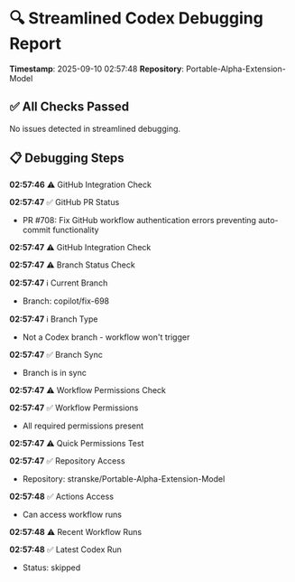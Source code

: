 # 🔍 Streamlined Codex Debugging Report

**Timestamp**: 2025-09-10 02:57:48
**Repository**: Portable-Alpha-Extension-Model

## ✅ All Checks Passed
No issues detected in streamlined debugging.

## 📋 Debugging Steps
**02:57:46** ⚠️ GitHub Integration Check

**02:57:47** ✅ GitHub PR Status
  - PR #708: Fix GitHub workflow authentication errors preventing auto-commit functionality

**02:57:47** ⚠️ GitHub Integration Check

**02:57:47** ⚠️ Branch Status Check

**02:57:47** ℹ️ Current Branch
  - Branch: copilot/fix-698

**02:57:47** ℹ️ Branch Type
  - Not a Codex branch - workflow won't trigger

**02:57:47** ✅ Branch Sync
  - Branch is in sync

**02:57:47** ⚠️ Workflow Permissions Check

**02:57:47** ✅ Workflow Permissions
  - All required permissions present

**02:57:47** ⚠️ Quick Permissions Test

**02:57:47** ✅ Repository Access
  - Repository: stranske/Portable-Alpha-Extension-Model

**02:57:48** ✅ Actions Access
  - Can access workflow runs

**02:57:48** ⚠️ Recent Workflow Runs

**02:57:48** ✅ Latest Codex Run
  - Status: skipped
